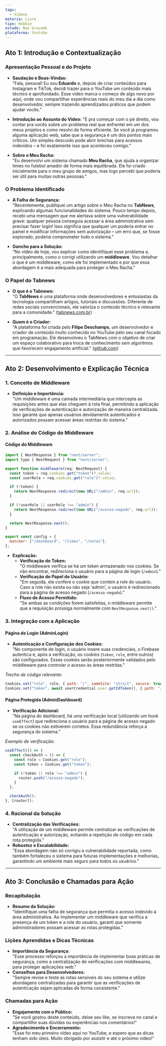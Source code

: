 ```yaml
---
tags:
  - Videos
materia: Livre
tipo: Hobbie
estado: Nao Gravado
plataforma: Youtube
---
```

## Ato 1: Introdução e Contextualização

### Apresentação Pessoal e do Projeto
- **Saudação e Boas-Vindas:**  
  "Fala, pessoal! Eu sou **Eduardo** e, depois de criar conteúdos para Instagram e TikTok, decidi trazer para o YouTube um conteúdo mais técnico e aprofundado. Esse vídeo marca o começo de algo novo por aqui, onde vou compartilhar experiências reais do meu dia a dia como desenvolvedor, sempre trazendo aprendizados práticos que podem ajudar vocês."

- **Introdução ao Assunto do Vídeo:**
  "E pra começar com o pé direito, vou contar pra vocês sobre um problema real que enfrentei em um dos meus projetos e como resolvi de forma eficiente. Se você já programou alguma aplicação web, sabe que a segurança é um dos pontos mais críticos. Um simples descuido pode abrir brechas para acessos indevidos – e foi exatamente isso que aconteceu comigo."

- **Sobre o Meu Racha:**  
  "Eu desenvolvi um sistema chamado **Meu Racha**, que ajuda a organizar times no futebol amador de forma mais equilibrada. Ele foi criado inicialmente para o meu grupo de amigos, mas logo percebi que poderia ser útil para muitas outras pessoas."

### O Problema Identificado
- **A Falha de Segurança:**  
  "Recentemente, publiquei um artigo sobre o Meu Racha no **TabNews**, explicando algumas funcionalidades do sistema. Pouco tempo depois, recebi uma mensagem que me alertava sobre uma vulnerabilidade grave: qualquer pessoa conseguia acessar a área administrativa sem precisar fazer login! Isso significa que qualquer um poderia entrar no painel e modificar informações sem autorização – um erro que, se fosse explorado, poderia comprometer todo o sistema."

- **Gancho para a Solução:**  
  "No vídeo de hoje, vou explicar como identifiquei esse problema e, principalmente, como o corrigi utilizando um **middleware**. Vou detalhar o que é um middleware, como ele foi implementado e por que essa abordagem é a mais adequada para proteger o Meu Racha."

### O Papel do Tabnews
- **O que é o Tabnews:**  
  "O **TabNews** é uma plataforma onde desenvolvedores e entusiastas da tecnologia compartilham artigos, tutoriais e discussões. Diferente de redes sociais convencionais, ele valoriza o conteúdo técnico e relevante para a comunidade." ([tabnews.com.br](https://www.tabnews.com.br/faq?utm_source=chatgpt.com))

- **Quem é o Criador:**  
  "A plataforma foi criada pelo **Filipe Deschamps**, um desenvolvedor e criador de conteúdo muito conhecido no YouTube pelo seu canal focado em programação. Ele desenvolveu o TabNews com o objetivo de criar um espaço colaborativo para troca de conhecimento sem algoritmos que favorecem engajamento artificial." ([github.com](https://github.com/filipedeschamps/tabnews.com.br?utm_source=chatgpt.com))

---

## Ato 2: Desenvolvimento e Explicação Técnica

### 1. Conceito de Middleware
- **Definição e Importância:**  
  "Um middleware é uma camada intermediária que intercepta as requisições antes que elas cheguem à rota final, permitindo a aplicação de verificações de autenticação e autorização de maneira centralizada. Isso garante que apenas usuários devidamente autenticados e autorizados possam acessar áreas restritas do sistema."

### 2. Análise do Código do Middleware

#### Código do Middleware
```js
import { NextResponse } from "next/server";
import type { NextRequest } from "next/server";

export function middleware(req: NextRequest) {
  const token = req.cookies.get("token")?.value;
  const userRole = req.cookies.get("role")?.value;

  if (!token) {
    return NextResponse.redirect(new URL("/admin", req.url));
  }

  if (!userRole || userRole !== "admin") {
    return NextResponse.redirect(new URL("/acesso-negado", req.url));
  }

  return NextResponse.next();
}

export const config = {
  matcher: ["/dashboard", "/times", "/notas"],
};
```

- **Explicação:**  
  - **Verificação do Token:**  
    "O middleware verifica se há um token armazenado nos cookies. Se não encontrar, redireciona o usuário para a página de login (`/admin`)."
  - **Verificação do Papel do Usuário:**  
    "Em seguida, ele confere o cookie que contém a role do usuário. Caso a role não exista ou não seja 'admin', o usuário é redirecionado para a página de acesso negado (`/acesso-negado`)."
  - **Fluxo de Acesso Permitido:**  
    "Se ambas as condições forem satisfeitas, o middleware permite que a requisição prossiga normalmente com `NextResponse.next()`."

### 3. Integração com a Aplicação

#### Página de Login (AdminLogin)
- **Autenticação e Configuração dos Cookies:**  
  "No componente de login, o usuário insere suas credenciais, o Firebase autentica e, após a verificação, os cookies (`token`, `role`, entre outros) são configurados. Esses cookies serão posteriormente validados pelo middleware para controlar o acesso às áreas restritas."
  
*Trecho de código relevante:*
```js
Cookies.set("role", role, { path: "/", sameSite: "strict", secure: true });
Cookies.set("token", await userCredential.user.getIdToken(), { path: "/", sameSite: "strict", secure: true });
```

#### Página Protegida (AdminDashboard)
- **Verificação Adicional:**  
  "Na página do dashboard, há uma verificação local (utilizando um hook `useEffect`) que redireciona o usuário para a página de acesso negado se os cookies não estiverem corretos. Essa redundância reforça a segurança do sistema."

*Exemplo de verificação:*
```js
useEffect(() => {
  const checkAuth = () => {
    const role = Cookies.get("role");
    const token = Cookies.get("token");

    if (!token || role !== "admin") {
      router.push("/acesso-negado");
    }
  };

  checkAuth();
}, [router]);
```

### 4. Racional da Solução
- **Centralização das Verificações:**  
  "A utilização de um middleware permite centralizar as verificações de autenticação e autorização, evitando a repetição de código em cada rota protegida."
- **Robustez e Escalabilidade:**  
  "Essa abordagem não só corrigiu a vulnerabilidade reportada, como também fortaleceu o sistema para futuras implementações e melhorias, garantindo um ambiente mais seguro para todos os usuários."

---

## Ato 3: Conclusão e Chamadas para Ação

### Recapitulação
- **Resumo da Solução:**  
  "Identifiquei uma falha de segurança que permitia o acesso indevido à área administrativa. Ao implementar um middleware que verifica a presença de um token e a role do usuário, garanti que somente administradores possam acessar as rotas protegidas."

### Lições Aprendidas e Dicas Técnicas
- **Importância da Segurança:**  
  "Esse processo reforçou a importância de implementar boas práticas de segurança, como a centralização de verificações com middlewares, para proteger aplicações web."
- **Conselhos para Desenvolvedores:**  
  "Sempre revise e teste as rotas sensíveis do seu sistema e utilize abordagens centralizadas para garantir que as verificações de autenticação sejam aplicadas de forma consistente."

### Chamadas para Ação
- **Engajamento com o Público:**  
  "Se você gostou deste conteúdo, deixe seu like, se inscreva no canal e compartilhe suas dúvidas ou experiências nos comentários!"
- **Agradecimento e Encerramento:**  
  "Esse foi meu primeiro vídeo aqui no YouTube, e espero que as dicas tenham sido úteis. Muito obrigado por assistir e até o próximo vídeo!"
